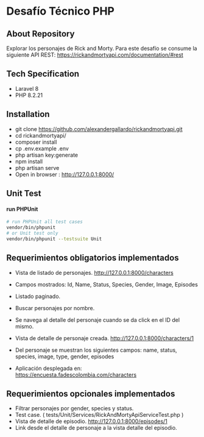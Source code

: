 # Desafío Técnico PHP

## About Repository
Explorar los personajes de Rick and Morty. 
Para este desafío se consume la siguiente API REST:
https://rickandmortyapi.com/documentation/#rest

## Tech Specification
- Laravel 8
- PHP 8.2.21

## Installation
- git clone https://github.com/alexandergallardo/rickandmortyapi.git
- cd rickandmortyapi/
- composer install
- cp .env.example .env
- php artisan key:generate
- npm install
- php artisan serve
- Open in browser : http://127.0.0.1:8000/


## Unit Test
#### run PHPUnit
```bash
# run PHPUnit all test cases
vendor/bin/phpunit
# or Unit test only
vendor/bin/phpunit --testsuite Unit
```


## Requerimientos obligatorios implementados
- Vista de listado de personajes. http://127.0.0.1:8000/characters
- Campos mostrados: Id, Name, Status, Species, Gender, Image, Episodes
- Listado paginado.
- Buscar personajes por nombre.
- Se navega al detalle del personaje cuando se da click en el ID del mismo.
- Vista de detalle de personaje creada. http://127.0.0.1:8000/characters/1
- Del personaje se muestran los siguientes campos: name, status, species, image, type, gender, episodes

- Aplicación desplegada en: https://encuesta.fadescolombia.com/characters

## Requerimientos opcionales implementados
- Filtrar personajes por gender, species y status.
- Test case. ( tests/Unit/Services/RickAndMortyApiServiceTest.php )
- Vista de detalle de episodio. http://127.0.0.1:8000/episodes/1
- Link desde el detalle de personaje a la vista detalle del episodio.

